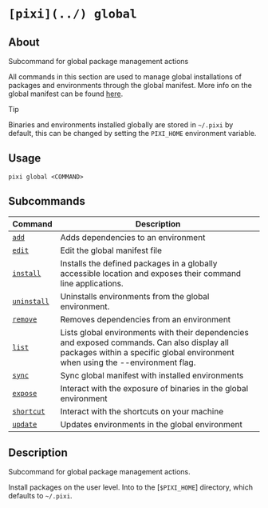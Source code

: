 # `[pixi](../) global`

## About

Subcommand for global package management actions

All commands in this section are used to manage global installations of packages and environments through the global manifest. More info on the global manifest can be found [here](../../../../global_tools/introduction/).

Tip

Binaries and environments installed globally are stored in `~/.pixi` by default, this can be changed by setting the `PIXI_HOME` environment variable.

## Usage

```text
pixi global <COMMAND>

```

## Subcommands

| Command                   | Description                                                                                                                                                                   |
| ------------------------- | ----------------------------------------------------------------------------------------------------------------------------------------------------------------------------- |
| [`add`](add/)             | Adds dependencies to an environment                                                                                                                                           |
| [`edit`](edit/)           | Edit the global manifest file                                                                                                                                                 |
| [`install`](install/)     | Installs the defined packages in a globally accessible location and exposes their command line applications.                                                                  |
| [`uninstall`](uninstall/) | Uninstalls environments from the global environment.                                                                                                                          |
| [`remove`](remove/)       | Removes dependencies from an environment                                                                                                                                      |
| [`list`](list/)           | Lists global environments with their dependencies and exposed commands. Can also display all packages within a specific global environment when using the --environment flag. |
| [`sync`](sync/)           | Sync global manifest with installed environments                                                                                                                              |
| [`expose`](expose/)       | Interact with the exposure of binaries in the global environment                                                                                                              |
| [`shortcut`](shortcut/)   | Interact with the shortcuts on your machine                                                                                                                                   |
| [`update`](update/)       | Updates environments in the global environment                                                                                                                                |

## Description

Subcommand for global package management actions.

Install packages on the user level. Into to the \[`$PIXI_HOME`\] directory, which defaults to `~/.pixi`.
